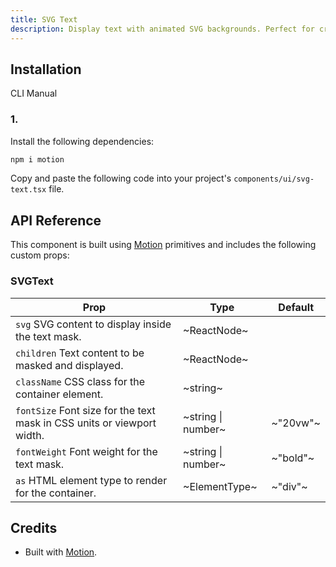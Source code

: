 ```yaml
---
title: SVG Text
description: Display text with animated SVG backgrounds. Perfect for creating dynamic text effects with custom SVG graphics and animations.
---
```


## Installation

  CLI
  Manual

### 1. 
Install the following dependencies:

```bash
npm i motion
```

Copy and paste the following code into your project's `components/ui/svg-text.tsx` file.

## API Reference

This component is built using [Motion](https://motion.dev/) primitives and includes the following custom props:

### SVGText

| **Prop**                                                                                          | **Type**           | **Default** |
| ------------------------------------------------------------------------------------------------- | ------------------ | ----------- |
| `svg` SVG content to display inside the text mask.                     | ~ReactNode~        |        |
| `children` Text content to be masked and displayed.                    | ~ReactNode~        |        |
| `className` CSS class for the container element.                       | ~string~           |        |
| `fontSize` Font size for the text mask in CSS units or viewport width. | ~string \| number~ | ~"20vw"~    |
| `fontWeight` Font weight for the text mask.                            | ~string \| number~ | ~"bold"~    |
| `as` HTML element type to render for the container.                    | ~ElementType~      | ~"div"~     |

## Credits

- Built with [Motion](https://motion.dev/).